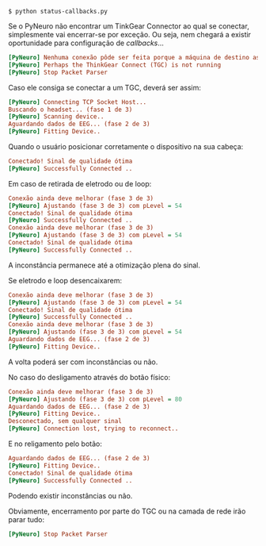 ```console
$ python status-callbacks.py
```
Se o PyNeuro não encontrar um TinkGear Connector ao qual se conectar, simplesmente vai encerrar-se por exceção. Ou seja, nem chegará a existir oportunidade para configuração de _callbacks_...
```ini
[PyNeuro] Nenhuma conexão pôde ser feita porque a máquina de destino as recusou ativamente
[PyNeuro] Perhaps the ThinkGear Connect (TGC) is not running
[PyNeuro] Stop Packet Parser
```
Caso ele consiga se conectar a um TGC, deverá ser assim:
```ini
[PyNeuro] Connecting TCP Socket Host...
Buscando o headset... (fase 1 de 3)
[PyNeuro] Scanning device..
Aguardando dados de EEG... (fase 2 de 3)
[PyNeuro] Fitting Device..
```
Quando o usuário posicionar corretamente o dispositivo na sua cabeça:
```ini
Conectado! Sinal de qualidade ótima
[PyNeuro] Successfully Connected ..
```
Em caso de retirada de eletrodo ou de loop:
```ini
Conexão ainda deve melhorar (fase 3 de 3)
[PyNeuro] Ajustando (fase 3 de 3) com pLevel = 54
Conectado! Sinal de qualidade ótima
[PyNeuro] Successfully Connected ..
Conexão ainda deve melhorar (fase 3 de 3)        
[PyNeuro] Ajustando (fase 3 de 3) com pLevel = 54
Conectado! Sinal de qualidade ótima
[PyNeuro] Successfully Connected ..
```
A inconstância permanece até a otimização plena do sinal.

Se eletrodo e loop desencaixarem:
```ini
Conexão ainda deve melhorar (fase 3 de 3)        
[PyNeuro] Ajustando (fase 3 de 3) com pLevel = 54
Conectado! Sinal de qualidade ótima
[PyNeuro] Successfully Connected ..
Conexão ainda deve melhorar (fase 3 de 3)        
[PyNeuro] Ajustando (fase 3 de 3) com pLevel = 54
Aguardando dados de EEG... (fase 2 de 3)
[PyNeuro] Fitting Device..
```
A volta poderá ser com inconstâncias ou não.

No caso do desligamento através do botão físico:
```ini
Conexão ainda deve melhorar (fase 3 de 3)
[PyNeuro] Ajustando (fase 3 de 3) com pLevel = 80
Aguardando dados de EEG... (fase 2 de 3)
[PyNeuro] Fitting Device..
Desconectado, sem qualquer sinal
[PyNeuro] Connection lost, trying to reconnect..
```
E no religamento pelo botão:
```ini
Aguardando dados de EEG... (fase 2 de 3)
[PyNeuro] Fitting Device..
Conectado! Sinal de qualidade ótima
[PyNeuro] Successfully Connected ..
```
Podendo existir inconstâncias ou não.

Obviamente, encerramento por parte do TGC ou na camada de rede irão parar tudo:
```ini
[PyNeuro] Stop Packet Parser
```